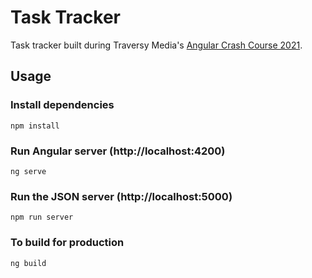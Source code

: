 <h1>Task Tracker</h1>

<p>Task tracker built during Traversy Media's <a href="https://github.com/bradtraversy/angular-crash-2021">Angular Crash Course 2021</a>.</p>

<h2>Usage</h2>

<h3>Install dependencies</h3>
<p><pre><code>npm install</code></pre></p>

<h3>Run Angular server (http://localhost:4200)</h3>
<p><pre><code>ng serve</code></pre></p>

<h3>Run the JSON server (http://localhost:5000)</h3>
<p><pre><code>npm run server</code></pre></p>

<h3>To build for production</h3>
<p><pre><code>ng build</code></pre></p>
